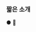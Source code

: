 ### 짧은 소개
● :wave:

<!--
**Lee-Unsan/Lee-unsan** is a ✨ _special_ ✨ repository because its `README.md` (this file) appears on your GitHub profile.

Here are some ideas to get you started:

- 🔭 I’m currently working on ...
- 🌱 I’m currently learning ...
- 👯 I’m looking to collaborate on ...
- 🤔 I’m looking for help with ...
- 💬 Ask me about ...
- 📫 How to reach me: ...
- 😄 Pronouns: ....
- ⚡ Fun fact: ....
I'm studying JS, JSP, SPRING, SPRINGBOOT, AWS
현재 중고경매 프로젝트 진행중 시큐리티 작업
너무 어렵군.. 아직 도전중 
추가로 테이핑 프로젝트 세팅중 세팅이 제일 힘드네
서류도 준비중
-->
